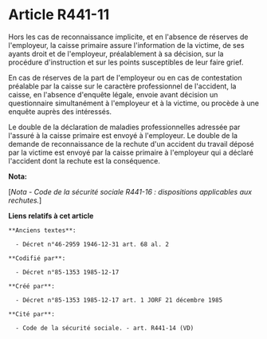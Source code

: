 # Article R441-11

Hors les cas de reconnaissance implicite, et en l'absence de réserves de l'employeur, la caisse primaire assure l'information
de la victime, de ses ayants droit et de l'employeur, préalablement à sa décision, sur la procédure d'instruction et sur les
points susceptibles de leur faire grief. 

En cas de réserves de la part de l'employeur ou en cas de contestation préalable par la caisse sur le caractère professionnel
de l'accident, la caisse, en l'absence d'enquête légale, envoie avant décision un questionnaire simultanément à l'employeur
et à la victime, ou procède à une enquête auprès des intéressés. 

Le double de la déclaration de maladies professionnelles adressée par l'assuré à la caisse primaire est envoyé à l'employeur.
Le double de la demande de reconnaissance de la rechute d'un accident du travail déposé par la victime est envoyé par la
caisse primaire à l'employeur qui a déclaré l'accident dont la rechute est la conséquence.

**Nota:**

[*Nota - Code de la sécurité sociale R441-16 : dispositions applicables aux rechutes.*]

**Liens relatifs à cet article**

	**Anciens textes**:

	  - Décret n°46-2959 1946-12-31 art. 68 al. 2

	**Codifié par**:

	  - Décret n°85-1353 1985-12-17

	**Créé par**:

	  - Décret n°85-1353 1985-12-17 art. 1 JORF 21 décembre 1985

	**Cité par**:

	  - Code de la sécurité sociale. - art. R441-14 (VD)
